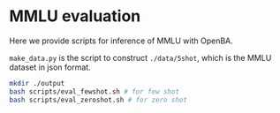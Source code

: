 
# MMLU evaluation

Here we provide scripts for inference of MMLU with OpenBA.

`make_data.py` is the script to construct `./data/5shot`, which is the MMLU dataset in json format.

```bash
mkdir ./output
bash scripts/eval_fewshot.sh # for few shot
bash scripts/eval_zeroshot.sh # for zero shot
```
